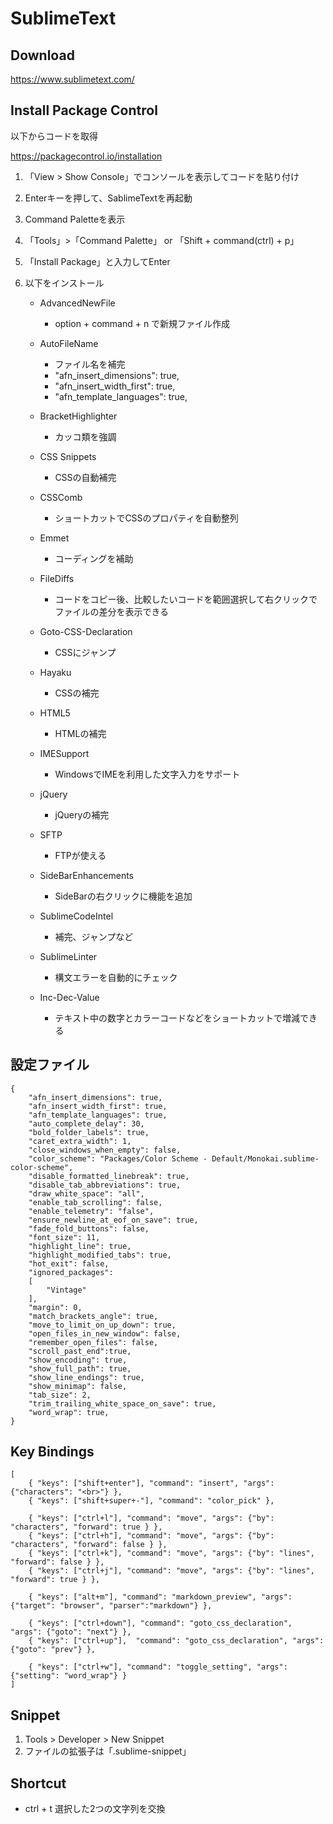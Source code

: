 SublimeText
===

## Download

<a href="https://www.sublimetext.com/" target="_blank">https://www.sublimetext.com/</a>


## Install Package Control

以下からコードを取得

<a href="https://packagecontrol.io/installation" target="_blank">https://packagecontrol.io/installation</a>

1. 「View > Show Console」でコンソールを表示してコードを貼り付け
2. Enterキーを押して、SablimeTextを再起動
3. Command Paletteを表示
4. 「Tools」>「Command Palette」 or 「Shift + command(ctrl) + p」
5. 「Install Package」と入力してEnter
6. 以下をインストール

	* AdvancedNewFile
		- option + command + n で新規ファイル作成

	* AutoFileName
		- ファイル名を補完
		- "afn_insert_dimensions": true,
		- "afn_insert_width_first": true,
		- "afn_template_languages": true,

	* BracketHighlighter
		- カッコ類を強調

	* CSS Snippets
		- CSSの自動補完

	* CSSComb
		- ショートカットでCSSのプロパティを自動整列

	* Emmet
		- コーディングを補助

	* FileDiffs
		- コードをコピー後、比較したいコードを範囲選択して右クリックでファイルの差分を表示できる

	* Goto-CSS-Declaration
		- CSSにジャンプ

	* Hayaku
		- CSSの補完

	* HTML5
		- HTMLの補完

	* IMESupport
		- WindowsでIMEを利用した文字入力をサポート

	* jQuery
		- jQueryの補完

	* SFTP
		- FTPが使える

	* SideBarEnhancements
		- SideBarの右クリックに機能を追加

	* SublimeCodeIntel
		- 補完、ジャンプなど

	* SublimeLinter
		- 構文エラーを自動的にチェック

	* Inc-Dec-Value
		- テキスト中の数字とカラーコードなどをショートカットで増減できる


## 設定ファイル

```
{
	"afn_insert_dimensions": true,
	"afn_insert_width_first": true,
	"afn_template_languages": true,
	"auto_complete_delay": 30,
	"bold_folder_labels": true,
	"caret_extra_width": 1,
	"close_windows_when_empty": false,
	"color_scheme": "Packages/Color Scheme - Default/Monokai.sublime-color-scheme",
	"disable_formatted_linebreak": true,
	"disable_tab_abbreviations": true,
	"draw_white_space": "all",
	"enable_tab_scrolling": false,
	"enable_telemetry": "false",
	"ensure_newline_at_eof_on_save": true,
	"fade_fold_buttons": false,
	"font_size": 11,
	"highlight_line": true,
	"highlight_modified_tabs": true,
	"hot_exit": false,
	"ignored_packages":
	[
		"Vintage"
	],
	"margin": 0,
	"match_brackets_angle": true,
	"move_to_limit_on_up_down": true,
	"open_files_in_new_window": false,
	"remember_open_files": false,
	"scroll_past_end":true,
	"show_encoding": true,
	"show_full_path": true,
	"show_line_endings": true,
	"show_minimap": false,
	"tab_size": 2,
	"trim_trailing_white_space_on_save": true,
	"word_wrap": true,
}
```


## Key Bindings

```
[
	{ "keys": ["shift+enter"], "command": "insert", "args": {"characters": "<br>"} },
	{ "keys": ["shift+super+-"], "command": "color_pick" },

	{ "keys": ["ctrl+l"], "command": "move", "args": {"by": "characters", "forward": true } },
	{ "keys": ["ctrl+h"], "command": "move", "args": {"by": "characters", "forward": false } },
	{ "keys": ["ctrl+k"], "command": "move", "args": {"by": "lines", "forward": false } },
	{ "keys": ["ctrl+j"], "command": "move", "args": {"by": "lines", "forward": true } },

	{ "keys": ["alt+m"], "command": "markdown_preview", "args": {"target": "browser", "parser":"markdown"} },

	{ "keys": ["ctrl+down"], "command": "goto_css_declaration", "args": {"goto": "next"} },
	{ "keys": ["ctrl+up"],  "command": "goto_css_declaration", "args": {"goto": "prev"} },

	{ "keys": ["ctrl+w"], "command": "toggle_setting", "args": {"setting": "word_wrap"} }
]
```


## Snippet

1. Tools > Developer > New Snippet
2. ファイルの拡張子は「.sublime-snippet」


## Shortcut

* ctrl + t 選択した2つの文字列を交換
